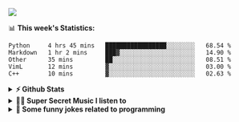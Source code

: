 ![](https://visitor-badge.glitch.me/badge?page_id=gpk2000)

📊 **This week's Statistics:**
<!--START_SECTION:waka-->
```text
Python     4 hrs 45 mins   █████████████████░░░░░░░░   68.54 % 
Markdown   1 hr 2 mins     ███▓░░░░░░░░░░░░░░░░░░░░░   14.90 % 
Other      35 mins         ██░░░░░░░░░░░░░░░░░░░░░░░   08.51 % 
VimL       12 mins         ▓░░░░░░░░░░░░░░░░░░░░░░░░   03.00 % 
C++        10 mins         ▓░░░░░░░░░░░░░░░░░░░░░░░░   02.63 % 
```
<!--END_SECTION:waka-->

<details>	
  <summary><b>⚡ Github Stats</b></summary>

<img height="180em" src="https://github-readme-stats.vercel.app/api?username=gpk2000&show_icons=true&&theme=radical&hide_border=true" />
<img height="180em" src="https://github-readme-stats.vercel.app/api/top-langs/?username=gpk2000&exclude_repo=KNN-Image-Classification&show_icons=true&hide_border=true&layout=compact&langs_count=8&theme=radical"/>
</details>

<details>
  <summary><b>🕵️‍♂️ Super Secret Music I listen to</b></summary>
  <img height="150em" src="https://spotify-github-profile.vercel.app/api/view.svg?uid=slzb129m72yeufhkw43ieulup&cover_image=false&theme=default" />
</details>

<details>
  <summary><b>🙂 Some funny jokes related to programming</b></summary>
  <img src="https://readme-jokes.vercel.app/api" alt="Jokes Card"/>
</details>

